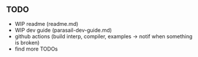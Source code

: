 ## TODO

- WIP readme (readme.md)
- WIP dev guide (parasail-dev-guide.md)
- github actions (build interp, compiler, examples -> notif when something is broken)
- find more TODOs